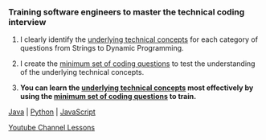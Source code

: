 ### Training software engineers to master the technical coding interview

1. I clearly identify the [underlying technical concepts](https://colab.research.google.com/github/RobZuazua/CrashCode/blob/master/Python_Crash_Code.ipynb#scrollTo=qTZX2XylbCAd) for each category of questions from Strings to Dynamic Programming.

2. I create the [minimum set of coding questions](https://colab.research.google.com/github/RobZuazua/CrashCode/blob/master/Python_Crash_Code.ipynb#scrollTo=QlJsQ5xpRHg5) to test the understanding of the underlying technical concepts.

3. **You can learn the [underlying technical concepts](https://colab.research.google.com/github/RobZuazua/CrashCode/blob/master/Python_Crash_Code.ipynb#scrollTo=qTZX2XylbCAd) most effectively by using the [minimum set of coding questions](https://colab.research.google.com/github/RobZuazua/CrashCode/blob/master/Python_Crash_Code.ipynb#scrollTo=QlJsQ5xpRHg5) to train.**
 

[Java](https://colab.research.google.com/github/RobZuazua/CrashCode/blob/master/Java_Crash_Code.ipynb) |
[Python](https://colab.research.google.com/github/RobZuazua/CrashCode/blob/master/Python_Crash_Code.ipynb) |
[JavaScript](https://colab.research.google.com/github/RobZuazua/CrashCode/blob/master/JavaScript_Crash_Code.ipynb)

[Youtube Channel Lessons](https://www.youtube.com/channel/UC4fdhO7egjaKfoJemwD2kIA)
